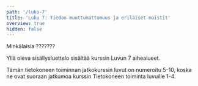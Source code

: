 ```yaml
---
path: '/luku-7'
title: 'Luku 7: Tiedon muuttumattomuus ja erilaiset muistit'
overview: true
hidden: false
---
```


Minkälaisia ???????

<please-login></please-login>

<pages-in-this-section></pages-in-this-section>

Yllä oleva sisällysluettelo sisältää kurssin Luvun 7 aihealueet.

Tämän tietokoneen toiminnan jatkokurssin luvut on numeroitu 5-10, koska ne ovat suoraan jatkumoa kurssin Tietokoneen toiminta luvuille 1-4.

<exercises-in-this-section></exercises-in-this-section>
